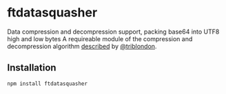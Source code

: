 ftdatasquasher
==============

Data compression and decompression support, packing base64 into UTF8 high and low bytes A requireable module of the compression and decompression algorithm [described](http://labs.ft.com/2012/06/text-re-encoding-for-optimising-storage-capacity-in-the-browser/) by [@triblondon](http://www.twitter.com/triblondon).

<!--A [PHP implementation](http://github.com/ftlabs/ftdatasquasher-php) also exists.-->

Installation
------------

```
npm install ftdatasquasher
```
